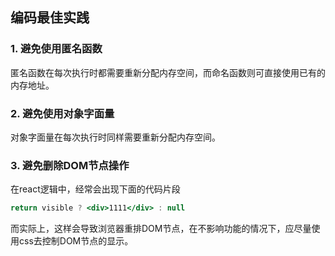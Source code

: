 ## 编码最佳实践

### 1. 避免使用匿名函数
匿名函数在每次执行时都需要重新分配内存空间，而命名函数则可直接使用已有的内存地址。

### 2. 避免使用对象字面量
对象字面量在每次执行时同样需要重新分配内存空间。

### 3. 避免删除DOM节点操作
在react逻辑中，经常会出现下面的代码片段

``` jsx
return visible ? <div>1111</div> : null
```

而实际上，这样会导致浏览器重排DOM节点，在不影响功能的情况下，应尽量使用css去控制DOM节点的显示。